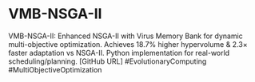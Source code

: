 # VMB-NSGA-II
VMB-NSGA-II: Enhanced NSGA-II with Virus Memory Bank for dynamic multi-objective optimization. Achieves 18.7% higher hypervolume &amp; 2.3× faster adaptation vs NSGA-II. Python implementation for real-world scheduling/planning. [GitHub URL] #EvolutionaryComputing #MultiObjectiveOptimization
